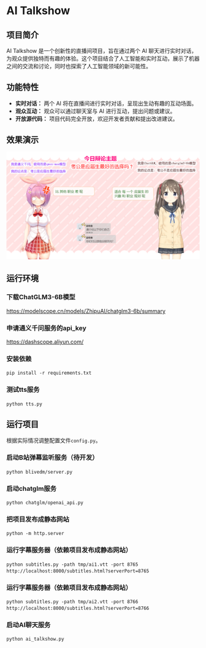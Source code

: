 # AI Talkshow

## 项目简介

AI Talkshow 是一个创新性的直播间项目，旨在通过两个 AI 聊天进行实时对话，为观众提供独特而有趣的体验。这个项目结合了人工智能和实时互动，展示了机器之间的交流和讨论，同时也探索了人工智能领域的新可能性。

## 功能特性

- **实时对话：** 两个 AI 将在直播间进行实时对话，呈现出生动有趣的互动场面。
- **观众互动：** 观众可以通过聊天室与 AI 进行互动，提出问题或建议。
- **开放源代码：** 项目代码完全开放，欢迎开发者贡献和提出改进建议。

## 效果演示

![](ai_talkshow_demo.png)

## 运行环境

### 下载ChatGLM3-6B模型
https://modelscope.cn/models/ZhipuAI/chatglm3-6b/summary

### 申请通义千问服务的api_key
https://dashscope.aliyun.com/

### 安装依赖
`pip install -r requirements.txt`

### 测试tts服务
`python tts.py`

## 运行项目

根据实际情况调整配置文件`config.py`。

### 启动B站弹幕监听服务（待开发）
`python blivedm/server.py`

### 启动chatglm服务
`python chatglm/openai_api.py`

### 把项目发布成静态网站
`python -m http.server`

### 运行字幕服务器（依赖项目发布成静态网站）
`python subtitles.py -path tmp/ai1.vtt -port 8765`
`http://localhost:8000/subtitles.html?serverPort=8765`

### 运行字幕服务器（依赖项目发布成静态网站）
`python subtitles.py -path tmp/ai2.vtt -port 8766`
`http://localhost:8000/subtitles.html?serverPort=8766`

### 启动AI聊天服务
`python ai_talkshow.py`